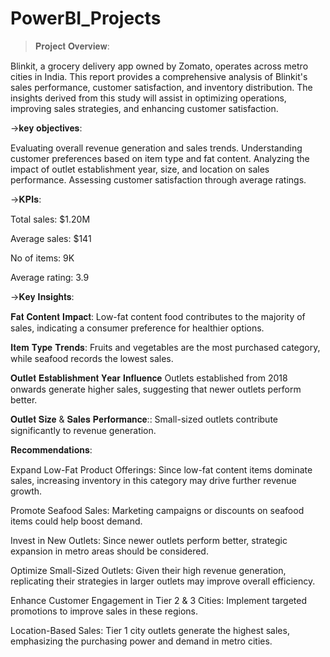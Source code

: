 # PowerBI_Projects
>𝐏𝐫𝐨𝐣𝐞𝐜𝐭 𝐎𝐯𝐞𝐫𝐯𝐢𝐞𝐰:

Blinkit, a grocery delivery app owned by Zomato, operates across metro cities in India. This report provides a comprehensive analysis of Blinkit's sales performance, customer satisfaction, and inventory distribution. The insights derived from this study will assist in optimizing operations, improving sales strategies, and enhancing customer satisfaction.

->𝐤𝐞𝐲 𝐨𝐛𝐣𝐞𝐜𝐭𝐢𝐯𝐞𝐬:

Evaluating overall revenue generation and sales trends.
Understanding customer preferences based on item type and fat content.
Analyzing the impact of outlet establishment year, size, and location on sales performance.
Assessing customer satisfaction through average ratings.

->𝐊𝐏𝐈𝐬:

Total sales: $1.20M

Average sales: $141

No of items: 9K

Average rating: 3.9

->𝐊𝐞𝐲 𝐈𝐧𝐬𝐢𝐠𝐡𝐭𝐬:

𝐅𝐚𝐭 𝐂𝐨𝐧𝐭𝐞𝐧𝐭 𝐈𝐦𝐩𝐚𝐜𝐭: Low-fat content food contributes to the majority of sales, indicating a consumer preference for healthier options.

𝐈𝐭𝐞𝐦 𝐓𝐲𝐩𝐞 𝐓𝐫𝐞𝐧𝐝𝐬: Fruits and vegetables are the most purchased category, while seafood records the lowest sales.

𝐎𝐮𝐭𝐥𝐞𝐭 𝐄𝐬𝐭𝐚𝐛𝐥𝐢𝐬𝐡𝐦𝐞𝐧𝐭 𝐘𝐞𝐚𝐫 𝐈𝐧𝐟𝐥𝐮𝐞𝐧𝐜𝐞 Outlets established from 2018 onwards generate higher sales, suggesting that newer outlets perform better.

𝐎𝐮𝐭𝐥𝐞𝐭 𝐒𝐢𝐳𝐞 & 𝐒𝐚𝐥𝐞𝐬 𝐏𝐞𝐫𝐟𝐨𝐫𝐦𝐚𝐧𝐜𝐞:: Small-sized outlets contribute significantly
to revenue generation.

𝐑𝐞𝐜𝐨𝐦𝐦𝐞𝐧𝐝𝐚𝐭𝐢𝐨𝐧𝐬:

Expand Low-Fat Product Offerings: Since low-fat content items dominate sales, increasing inventory in this category may drive further revenue growth.

Promote Seafood Sales: Marketing campaigns or discounts on seafood items could help boost demand.

Invest in New Outlets: Since newer outlets perform better, strategic expansion in metro areas should be considered.

Optimize Small-Sized Outlets: Given their high revenue generation, replicating their strategies in larger outlets may improve overall efficiency.

Enhance Customer Engagement in Tier 2 & 3 Cities: Implement targeted promotions to improve sales in these regions.

Location-Based Sales: Tier 1 city outlets generate the highest sales, emphasizing the purchasing power and demand in metro cities.
